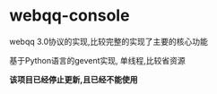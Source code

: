 webqq-console
=============

webqq 3.0协议的实现,比较完整的实现了主要的核心功能

基于Python语言的gevent实现, 单线程,比较省资源

**该项目已经停止更新,且已经不能使用**
